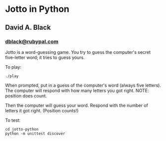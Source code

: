 # Jotto in Python
## David A. Black
### dblack@rubypal.com

Jotto is a word-guessing game. You try to guess the computer's secret five-letter word; it tries to guess yours. 

To play:

    ./play

When prompted, put in a guess of the computer's word (always five letters). The computer will respond with
how many letters you got right. NOTE: position does count. 

Then the computer will guess your word. Respond with the number of letters it got right. (Position counts!)

To test:

    cd jotto-python
    python -m unittest discover



